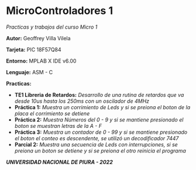 # MicroControladores 1

*Practicas y trabajos del curso Micro 1*

**Autor:** Geoffrey Villa Vilela

**Tarjeta:** PIC 18F57Q84

**Entorno:** MPLAB X IDE v6.00

**Lenguaje:** ASM - C

**Practicas:**
- **TE1 Libreria de Retardos:** *Desarrollo de una rutina de retardos que va desde 10us hasta los 250ms con un oscilador de 4MHz*
- **Práctica 1:** *Muestra un corrimiento de Leds y si se preiona el boton de la placa el corrimiento se detiene*
- **Práctica 2:** *Muestra Números del 0 - 9 y si se mantiene presionado el boton se muestran letras de la A - F*
- **Práctica 3:** *Muestra un contador de 0 - 99 y si se mantiene presionado el boton el conteo es descendente, se utilizó un decodificador 7447*
- **Parcial 2:** *Muestra una secuencia de Leds con interrupciones, si se preiona un boton se detiene y si se preiona el otro reinicia el programa*


***UNIVERSIDAD NACIONAL DE PIURA - 2022***
